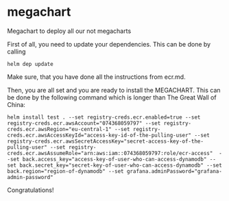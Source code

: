 # megachart
Megachart to deploy all our not megacharts

First of all, you need to update your dependencies. This can be done by calling 
```
helm dep update

```

Make sure, that you have done all the instructions from ecr.md.

Then, you are all set and you are ready to install the MEGACHART. This can be done by the following command which is longer than The Great Wall of China: 
```
helm install test . --set registry-creds.ecr.enabled=true --set registry-creds.ecr.awsAccount="074368059797" --set registry-creds.ecr.awsRegion="eu-central-1" --set registry-creds.ecr.awsAccessKeyId="access-key-id-of-the-pulling-user" --set registry-creds.ecr.awsSecretAccessKey="secret-access-key-of-the-pulling-user" --set registry-creds.ecr.awsAssumeRole="arn:aws:iam::074368059797:role/ecr-access"  --set back.access_key="access-key-of-user-who-can-access-dynamodb" --set back.secret_key="secret-key-of-user-who-can-access-dynamodb" --set back.region="region-of-dynamodb" --set grafana.adminPassword="grafana-admin-password"

```

Congratulations! 

